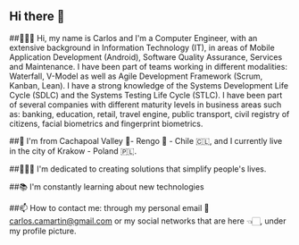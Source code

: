 ## Hi there 👋

<!--
**rodatourcl/rodatourcl** is a ✨ _special_ ✨ repository because its `README.md` (this file) appears on your GitHub profile.
-->

##🙋🏻‍♂️ Hi, my name is Carlos and I'm a Computer Engineer, with an extensive background in Information Technology (IT), in areas of Mobile Application Development (Android), Software Quality Assurance, Services and Maintenance.
I have been part of teams working in different modalities: Waterfall, V-Model as well as Agile Development Framework (Scrum, Kanban, Lean). 
I have a strong knowledge of the Systems Development Life Cycle (SDLC) and the Systems Testing Life Cycle (STLC).
I have been part of several companies with different maturity levels in business areas such as: banking, education, retail, travel engine, public transport, civil registry of citizens, facial biometrics and fingerprint biometrics.

##🌱 I'm from Cachapoal Valley 🍇- Rengo 🍅 - Chile 🇨🇱, and I currently live in the city of Krakow - Poland 🇵🇱.

##👷🏻‍♂️ I'm dedicated to creating solutions that simplify people's lives.

##📚 I'm constantly learning about new technologies

##📫 How to contact me: through my personal email 📧carlos.camartin@gmail.com or my social networks that are here 👈🏻, under my profile picture.
